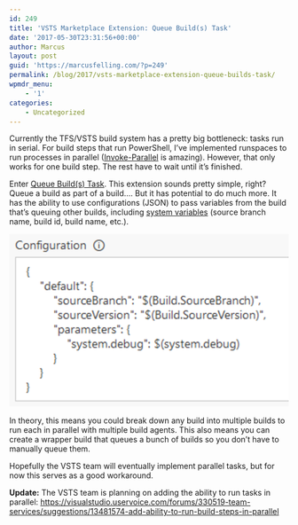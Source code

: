 ```yaml
---
id: 249
title: 'VSTS Marketplace Extension: Queue Build(s) Task'
date: '2017-05-30T23:31:56+00:00'
author: Marcus
layout: post
guid: 'https://marcusfelling.com/?p=249'
permalink: /blog/2017/vsts-marketplace-extension-queue-builds-task/
wpmdr_menu:
    - '1'
categories:
    - Uncategorized
---
```


Currently the TFS/VSTS build system has a pretty big bottleneck: tasks run in serial. For build steps that run PowerShell, I’ve implemented runspaces to run processes in parallel ([Invoke-Parallel](https://gallery.technet.microsoft.com/scriptcenter/Run-Parallel-Parallel-377fd430) is amazing). However, that only works for one build step. The rest have to wait until it’s finished.

Enter [Queue Build(s) Task](https://marketplace.visualstudio.com/items?itemName=jb.queue-build). This extension sounds pretty simple, right? Queue a build as part of a build…. But it has potential to do much more. It has the ability to use configurations (JSON) to pass variables from the build that’s queuing other builds, including [system variables](https://www.visualstudio.com/en-us/docs/build/define/variables) (source branch name, build id, build name, etc.).

[![vsts marketplace extension](/content/uploads/2017/05/queueabuildconfiguration.png)](/content/uploads/2017/05/queueabuildconfiguration.png)

In theory, this means you could break down any build into multiple builds to run each in parallel with multiple build agents. This also means you can create a wrapper build that queues a bunch of builds so you don’t have to manually queue them.

Hopefully the VSTS team will eventually implement parallel tasks, but for now this serves as a good workaround.

**Update:** The VSTS team is planning on adding the ability to run tasks in parallel: <https://visualstudio.uservoice.com/forums/330519-team-services/suggestions/13481574-add-ability-to-run-build-steps-in-parallel>